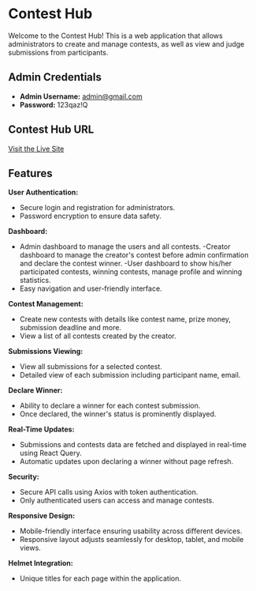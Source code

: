 # Contest Hub

Welcome to the Contest Hub! This is a web application that allows administrators to create and manage contests, as well as view and judge submissions from participants.

## Admin Credentials

- **Admin Username:** admin@gmail.com
- **Password:** 123qaz!Q

## Contest Hub URL

[Visit the Live Site](https://contest-hub-c5704.web.app)

## Features

**User Authentication:**

- Secure login and registration for administrators.
- Password encryption to ensure data safety.

**Dashboard:**

- Admin dashboard to manage the users and all contests.
  -Creator dashboard to manage the creator's contest before admin confirmation and declare the contest winner.
  -User dashboard to show his/her participated contests, winning contests, manage profile and winning statistics.
- Easy navigation and user-friendly interface.

**Contest Management:**

- Create new contests with details like contest name, prize money, submission deadline and more.
- View a list of all contests created by the creator.

**Submissions Viewing:**

- View all submissions for a selected contest.
- Detailed view of each submission including participant name, email.

**Declare Winner:**

- Ability to declare a winner for each contest submission.
- Once declared, the winner's status is prominently displayed.

**Real-Time Updates:**

- Submissions and contests data are fetched and displayed in real-time using React Query.
- Automatic updates upon declaring a winner without page refresh.

**Security:**

- Secure API calls using Axios with token authentication.
- Only authenticated users can access and manage contests.

**Responsive Design:**

- Mobile-friendly interface ensuring usability across different devices.
- Responsive layout adjusts seamlessly for desktop, tablet, and mobile views.

**Helmet Integration:**

- Unique titles for each page within the application.

